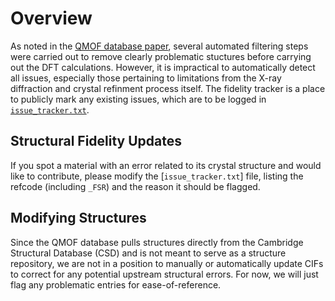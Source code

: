 # Overview
As noted in the [QMOF database paper](https://doi.org/10.26434/chemrxiv.13147616), several automated filtering steps were carried out to remove clearly problematic stuctures before carrying out the DFT calculations. However, it is impractical to automatically detect all issues, especially those pertaining to limitations from the X-ray diffraction and crystal refinment process itself. The fidelity tracker is a place to publicly mark any existing issues, which are to be logged in [`issue_tracker.txt`](https://github.com/arosen93/QMOF/blob/main/fidelity_tracker/issue_tracker.txt).

## Structural Fidelity Updates
If you spot a material with an error related to its crystal structure and would like to contribute, please modify the [`issue_tracker.txt`] file, listing the refcode (including `_FSR`) and the reason it should be flagged.

## Modifying Structures
Since the QMOF database pulls structures directly from the Cambridge Structural Database (CSD) and is not meant to serve as a structure repository, we are not in a position to manually or automatically update CIFs to correct for any potential upstream structural errors. For now, we will just flag any problematic entries for ease-of-reference.
